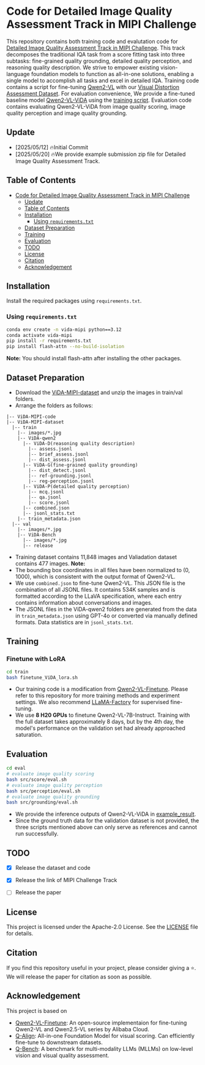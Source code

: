 # Code for Detailed Image Quality Assessment Track in MIPI Challenge

This repository contains both training code and evalutation code for [Detailed Image Quality Assessment Track in MIPI Challenge](https://www.codabench.org/competitions/8156). This track decomposes the traditional IQA task from a score fitting task into three subtasks: fine-grained quality grounding, detailed quality perception, and reasoning quality description. We strive to empower existing vision-language foundation models to function as all-in-one solutions, enabling a single model to accomplish all tasks and excel in detailed  IQA. Training code contains a script for fine-tuning [Qwen2-VL](https://huggingface.co/Qwen/Qwen2-VL-7B-Instruct) with our [Visual Distortion Assessment Dataset](https://huggingface.co/datasets/DY-Evalab/ViDA-MIPI-dataset). For evaluation convenience, We provide a fine-tuned baseline model [Qwen2-VL-ViDA](https://huggingface.co/jasonliaonk21/Qwen2-VL-ViDA) using the [training script](./train/finetune_ViDA_lora.sh). Evaluation code contains evaluating Qwen2-VL-ViDA from image quality scoring, image quality perception and image quality grounding.


## Update
- [2025/05/12] 🔥Initial Commit
- [2025/05/20] 🔥We provide example submission zip file for Detailed Image Quality Assessment Track.

## Table of Contents

- [Code for Detailed Image Quality Assessment Track in MIPI Challenge]()
  - [Update](#update)
  - [Table of Contents](#table-of-contents)
  - [Installation](#installation)
    - [Using `requirements.txt`](#using-requirementstxt)
  - [Dataset Preparation](#dataset-preparation)
  - [Training](#training)
  - [Evaluation](#evaluation)
  - [TODO](#todo)
  - [License](#license)
  - [Citation](#citation)
  - [Acknowledgement](#acknowledgement)


## Installation

Install the required packages using `requirements.txt`.

### Using `requirements.txt`

```bash
conda env create -n vida-mipi python==3.12
conda activate vida-mipi
pip install -r requirements.txt
pip install flash-attn --no-build-isolation
```

**Note:** You should install flash-attn after installing the other packages.

## Dataset Preparation

- Download the [ViDA-MIPI-dataset](https://huggingface.co/datasets/DY-Evalab/ViDA-MIPI-dataset) and unzip the images in train/val folders. 
- Arrange the folders as follows:

```
|-- ViDA-MIPI-code
|-- ViDA-MIPI-dataset
  |-- train
    |-- images/*.jpg
    |-- ViDA-qwen2
      |-- ViDA-D(reasoning quality description)
        |-- assess.jsonl
        |-- brief_assess.jsonl
        |-- dist_assess.jsonl
      |-- ViDA-G(fine-grained quality grounding)
        |-- dist_detect.jsonl
        |-- ref-grounding.jsonl
        |-- reg-perception.jsonl
      |-- ViDA-P(detailed quality perception)
        |-- mcq.jsonl
        |-- qa.jsonl
        |-- score.jsonl
      |-- combined.json
      |-- jsonl_stats.txt
    |-- train_metadata.json
  |-- val
    |-- images/*.jpg
    |-- ViDA-Bench
      |-- images/*.jpg
      |-- release
```
- Training dataset contains 11,848 images and Valiadation dataset contains 477 images.
**Note:** 
- The bounding box coordinates in all files have been normalized to (0, 1000), which is consistent with the output format of Qwen2-VL.
- We use `combined.json` to fine-tune Qwen2-VL. This JSON file is the combination of all JSONL files. It contains 534K samples and is formatted according to the LLaVA specification, where each entry contains information about conversations and images. 
- The JSONL files in the ViDA-qwen2 folders are generated from the data in `train_metadata.json` using GPT-4o or converted via manually defined formats. Data statistics are in `jsonl_stats.txt`.

## Training
### Finetune with LoRA
```bash
cd train
bash finetune_ViDA_lora.sh
```
- Our training code is a modification from [Qwen2-VL-Finetune](https://github.com/2U1/Qwen2-VL-Finetune). Please refer to this repository for more training methods and experiment settings. We also recommend [LLaMA-Factory](https://github.com/hiyouga/LLaMA-Factory) for supervised fine-tuning. 
- We use **8 H20 GPUs** to finetune Qwen2-VL-7B-Instruct. Training with the full dataset takes approximately 8 days, but by the 4th day, the model's performance on the validation set had already approached saturation.

## Evaluation
```bash
cd eval
# evaluate image quality scoring 
bash src/score/eval.sh
# evaluate image quality perception 
bash src/perception/eval.sh
# evaluate image quality grounding
bash src/grounding/eval.sh
```
- We provide the inference outputs of Qwen2-VL-ViDA in [example_result](./eval/example_result).
- Since the ground truth data for the validation dataset is not provided, the three scripts mentioned above can only serve as references and cannot run successfully.


## TODO

- [x] Release the dataset and code 
- [x] Release the link of MIPI Challenge Track
- [ ] Release the paper


## License

This project is licensed under the Apache-2.0 License. See the [LICENSE](LICENSE) file for details.

## Citation

If you find this repository useful in your project, please consider giving a :star:. We will release the paper for citation as soon as possible.

## Acknowledgement

This project is based on

- [Qwen2-VL-Finetune](https://github.com/2U1/Qwen2-VL-Finetune): An open-source implementaion for fine-tuning Qwen2-VL and Qwen2.5-VL series by Alibaba Cloud.
- [Q-Align](https://github.com/Q-Future/Q-Align): All-in-one Foundation Model for visual scoring. Can efficiently fine-tune to downstream datasets.
- [Q-Bench](https://github.com/Q-Future/Q-Bench): A benchmark for multi-modality LLMs (MLLMs) on low-level vision and visual quality assessment.
